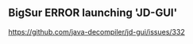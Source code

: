 

## BigSur ERROR launching 'JD-GUI'

https://github.com/java-decompiler/jd-gui/issues/332
<!--stackedit_data:
eyJoaXN0b3J5IjpbLTEyMDk1MDU2MDNdfQ==
-->